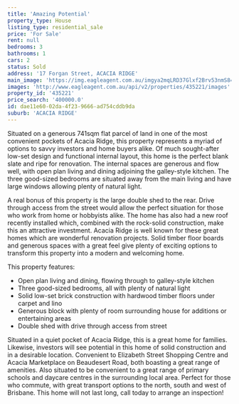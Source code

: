 ```yaml
---
title: 'Amazing Potential'
property_type: House
listing_type: residential_sale
price: 'For Sale'
rent: null
bedrooms: 3
bathrooms: 1
cars: 2
status: Sold
address: '17 Forgan Street, ACACIA RIDGE'
main_image: 'https://img.eagleagent.com.au/imgya2mqLRD37Glxf2Brv53nmS8=/1280x854/smart/https://s3-us-west-2.amazonaws.com/eagleagent-orig/images/6821900/128154398-image-M.jpg'
images: 'http://www.eagleagent.com.au/api/v2/properties/435221/images'
property_id: '435221'
price_search: '400000.0'
id: dae11e60-02da-4f23-9666-ad754cddb9da
suburb: 'ACACIA RIDGE'
---
```

Situated on a generous 741sqm flat parcel of land in one of the most convenient pockets of Acacia Ridge, this property represents a myriad of options to savvy investors and home buyers alike. Of much sought-after low-set design and functional internal layout, this home is the perfect blank slate and ripe for renovation. The internal spaces are generous and flow well, with open plan living and dining adjoining the galley-style kitchen. The three good-sized bedrooms are situated away from the main living and have large windows allowing plenty of natural light.

A real bonus of this property is the large double shed to the rear. Drive through access from the street would allow the perfect situation for those who work from home or hobbyists alike. The home has also had a new roof recently installed which, combined with the rock-solid construction, make this an attractive investment. Acacia Ridge is well known for these great homes which are wonderful renovation projects. Solid timber floor boards and generous spaces with a great feel give plenty of exciting options to transform this property into a modern and welcoming home.

This property features:

*  Open plan living and dining, flowing through to galley-style kitchen
*  Three good-sized bedrooms, all with plenty of natural light
*  Solid low-set brick construction with hardwood timber floors under carpet and lino
*  Generous block with plenty of room surrounding house for additions or entertaining areas
*  Double shed with drive through access from street

Situated in a quiet pocket of Acacia Ridge, this is a great home for families. Likewise, investors will see potential in this home of solid construction and in a desirable location. Convenient to Elizabeth Street Shopping Centre and Acacia Marketplace on Beaudesert Road, both boasting a great range of amenities. Also situated to be convenient to a great range of primary schools and daycare centres in the surrounding local area. Perfect for those who commute, with great transport options to the north, south and west of Brisbane. This home will not last long, call today to arrange an inspection!